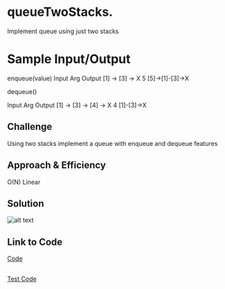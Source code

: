 # queueTwoStacks.
Implement queue using just two stacks

# Sample Input/Output 

enqueue(value)
Input   	            Arg 	Output
 [1] -> [3] -> X	     5	  [5]->[1]-[3]->X
 
dequeue()

Input   	                Arg 	  Output
 [1] -> [3] -> [4] -> X	     	    4         [1]-[3]->X

## Challenge
Using two stacks implement a queue with enqueue and dequeue features


## Approach & Efficiency
O(N) Linear

## Solution
![alt text](https://github.com/skadariya/data-structures-and-algorithms/blob/master/code-challenges/401/assets/queueWithStacks.jpg)

## Link to Code
[Code](https://github.com/skadariya/data-structures-and-algorithms/tree/master/code-challenges/401/src/main/java/codeChallenge/queue_with_stacks/QueueWithStacks.java) 
## 
[Test Code](https://github.com/skadariya/data-structures-and-algorithms/blob/master/code-challenges/401/src/test/java/codeChallenge/queue_with_stacks/QueueWithStacksTest.java)
